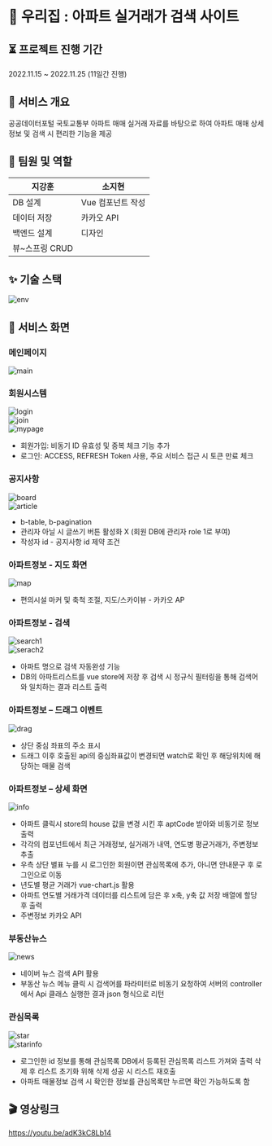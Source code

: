 # 🏡 우리집 : 아파트 실거래가 검색 사이트

## ⏳ 프로젝트 진행 기간
2022.11.15 ~ 2022.11.25 (11일간 진행)

## 📢 서비스 개요
공공데이터포털 국토교통부 아파트 매매 실거래 자료를 바탕으로 하여 아파트 매매 상세 정보 및 검색 시 편리한 기능을 제공

## 🤝 팀원 및 역할
| 지강훈 | 소지현 |
| ------ | ---------------------------------------------------------- |
| DB 설계 | Vue 컴포넌트 작성 |
| 데이터 저장 | 카카오 API |
| 백엔드 설계 | 디자인 |
| 뷰~스프링 CRUD |  |

## ✨ 기술 스택
![env](docs/image/env.png)

## 🔎 서비스 화면
### 메인페이지
![main](docs/image/main.png)

### 회원시스템
![login](docs/image/login.png)  
![join](docs/image/join.png)  
![mypage](docs/image/mypage.png)  
- 회원가입: 비동기 ID 유효성 및 중복 체크 기능 추가 
- 로그인: ACCESS, REFRESH Token 사용, 주요 서비스 접근 시 토큰 만료 체크



### 공지사항
![board](docs/image/board.png)  
![article](docs/image/article.png)  
- b-table, b-pagination
- 관리자 아닐 시 글쓰기 버튼 활성화 X (회원 DB에 관리자 role 1로 부여)
- 작성자 id - 공지사항 id 제약 조건



### 아파트정보 - 지도 화면
![map](docs/image/map.png)  
- 편의시설 마커 및 축척 조절, 지도/스카이뷰 - 카카오 AP



### 아파트정보 - 검색
![search1](docs/image/search1.gif)  
![serach2](docs/image/search2.gif)  
- 아파트 명으로 검색 자동완성 기능
- DB의 아파트리스트를 vue store에 저장 후 검색 시 정규식 필터링을 통해 검색어와 일치하는 결과 리스트 출력

### 아파트정보 – 드래그 이벤트
![drag](docs/image/drag.gif)  
- 상단 중심 좌표의 주소 표시
- 드래그 이후 호출된 api의 중심좌표값이 변경되면 watch로 확인 후 해당위치에 해당하는 매물 검색

### 아파트정보 – 상세 화면
![info](docs/image/info.gif)  
- 아파트 클릭시 store의 house 값을 변경 시킨 후 aptCode 받아와 비동기로 정보 출력  
- 각각의 컴포넌트에서 최근 거래정보, 실거래가 내역, 연도병 평균거래가, 주변정보 추출  
- 우측 상단 별표 누를 시 로그인한 회원이면 관심목록에 추가, 아니면 안내문구 후 로그인으로 이동  
- 년도별 평균 거래가 vue-chart.js 활용  
- 아파트 연도별 거래가격 데이터를 리스트에 담은 후 x축, y축 값 저장 배열에 할당 후 출력  
- 주변정보 카카오 API  

### 부동산뉴스
![news](docs/image/news.png)  
- 네이버 뉴스 검색 API 활용  
- 부동산 뉴스 메뉴 클릭 시 검색어를 파라미터로 비동기 요청하여 서버의 controller에서 Api 클래스 실행한 결과 json 형식으로 리턴  

### 관심목록
![star](docs/image/star.png)  
![starinfo](docs/image/starinfo.png)  
- 로그인한 id 정보를 통해 관심목록 DB에서 등록된 관심목록 리스트 가져와 출력 삭제 후 리스트 초기화 위해 삭제 성공 시 리스트 재호출  
- 아파트 매물정보 검색 시 확인한 정보를 관심목록만 누르면 확인 가능하도록 함  

## 🎬 영상링크
https://youtu.be/adK3kC8Lb14


